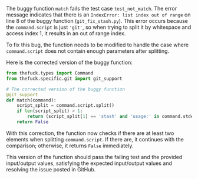 The buggy function `match` fails the test case `test_not_match`. The error message indicates that there is an `IndexError: list index out of range` on line 8 of the buggy function (`git_fix_stash.py`). This error occurs because the `command.script` is just `'git'`, so when trying to split it by whitespace and access index 1, it results in an out of range index.

To fix this bug, the function needs to be modified to handle the case where `command.script` does not contain enough parameters after splitting.

Here is the corrected version of the buggy function:

```python
from thefuck.types import Command
from thefuck.specific.git import git_support

# The corrected version of the buggy function
@git_support
def match(command):
    script_split = command.script.split()
    if len(script_split) > 1:
        return (script_split[1] == 'stash' and 'usage:' in command.stderr)
    return False
```

With this correction, the function now checks if there are at least two elements when splitting `command.script`. If there are, it continues with the comparison; otherwise, it returns `False` immediately.

This version of the function should pass the failing test and the provided input/output values, satisfying the expected input/output values and resolving the issue posted in GitHub.